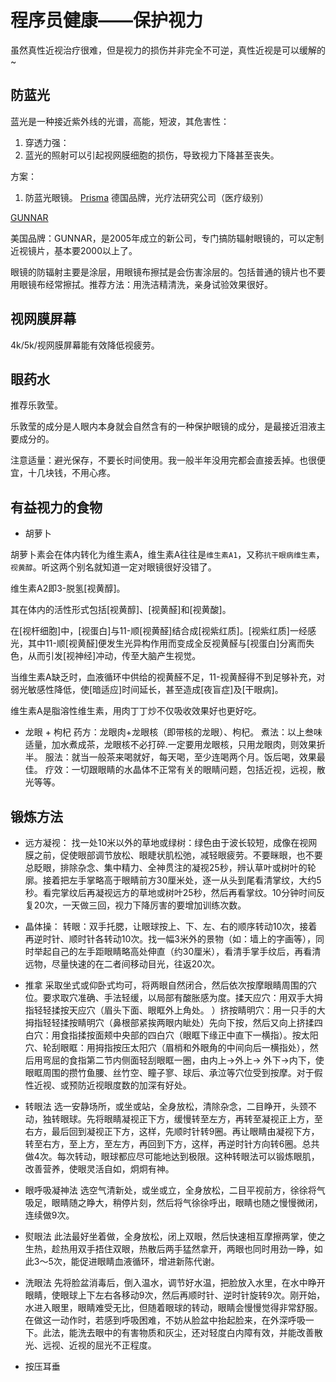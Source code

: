 # 程序员健康——保护视力

虽然真性近视治疗很难，但是视力的损伤并非完全不可逆，真性近视是可以缓解的~

## 防蓝光

蓝光是一种接近紫外线的光谱，高能，短波，其危害性：

1. 穿透力强：
2. 蓝光的照射可以引起视网膜细胞的损伤，导致视力下降甚至丧失。

方案：

1. 防蓝光眼镜。
[Prisma](https://prisma.jd.com/)
德国品牌，光疗法研究公司（医疗级别）

[GUNNAR](https://mall.jd.com/index-1000002031.html)

美国品牌：GUNNAR，是2005年成立的新公司，专门搞防辐射眼镜的，可以定制近视镜片，基本要2000以上了。

眼镜的防辐射主要是涂层，用眼镜布擦拭是会伤害涂层的。包括普通的镜片也不要用眼镜布经常擦拭。推荐方法：用洗洁精清洗，亲身试验效果很好。

## 视网膜屏幕

4k/5k/视网膜屏幕能有效降低视疲劳。


## 眼药水

推荐乐敦莹。

乐敦莹的成分是人眼内本身就会自然含有的一种保护眼镜的成分，是最接近泪液主要成分的。

注意适量：避光保存，不要长时间使用。我一般半年没用完都会直接丢掉。也很便宜，十几块钱，不用心疼。

## 有益视力的食物

* 胡萝卜

胡萝卜素会在体内转化为维生素A，维生素A往往是`维生素A1`，又称`抗干眼病维生素`，`视黄醇`。听这两个别名就知道一定对眼镜很好没错了。

维生素A2即3-脱氢[视黄醇]。

其在体内的活性形式包括[视黄醇]、[视黄醛]和[视黄酸]。


在[视杆细胞]中，[视蛋白]与11-顺[视黄醛]结合成[视紫红质]。[视紫红质]一经感光，其中11-顺[视黄醛]便发生光异构作用而变成全反视黄醛与[视蛋白]分离而失色，从而引发[视神经]冲动，传至大脑产生视觉。


当维生素A缺乏时，血液循环中供给的视黄醛不足，11-视黄醛得不到足够补充，对弱光敏感性降低，使[暗适应]时间延长，甚至造成[夜盲症]及[干眼病]。

维生素A是脂溶性维生素，用肉丁丁炒不仅吸收效果好也更好吃。

* 龙眼 + 枸杞
药方：龙眼肉+龙眼核（即带核的龙眼）、枸杞。
煮法：以上叁味适量，加水煮成茶，龙眼核不必打碎.一定要用龙眼核，只用龙眼肉，则效果折半。
服法：就当一般茶来喝就好，每天喝，至少连喝两个月。饭后喝，效果最佳。
疗效：一切跟眼睛的水晶体不正常有关的眼睛问题，包括近视，远视，散光等等。

## 锻炼方法

* 远方凝视：
找一处10米以外的草地或绿树：绿色由于波长较短，成像在视网膜之前，促使眼部调节放松、眼睫状肌松弛，减轻眼疲劳。不要眯眼，也不要总眨眼，排除杂念、集中精力、全神贯注的凝视25秒，辨认草叶或树叶的轮廓。接着把左手掌略高于眼睛前方30厘米处，逐一从头到尾看清掌纹，大约5秒。看完掌纹后再凝视远方的草地或树叶25秒，然后再看掌纹。10分钟时间反复20次，一天做三回，视力下降厉害的要增加训练次数。

* 晶体操：
转眼：双手托腮，让眼球按上、下、左、右的顺序转动10次，接着再逆时针、顺时针各转动10次。找一幅3米外的景物（如：墙上的字画等），同时举起自己的左手距眼睛略高处伸直（约30厘米），看清手掌手纹后，再看清远物，尽量快速的在二者间移动目光，往返20次。

* 推拿
采取坐式或仰卧式均可，将两眼自然闭合，然后依次按摩眼睛周围的穴位。要求取穴准确、手法轻缓，以局部有酸胀感为度。揉天应穴：用双手大拇指轻轻揉按天应穴（眉头下面、眼眶外上角处。 ）挤按睛明穴：用一只手的大拇指轻轻揉按睛明穴（鼻根部紧挨两眼内眦处）先向下按，然后又向上挤揉四白穴：用食指揉按面颊中央部的四白穴（眼眶下缘正中直下一横指）。按太阳穴、轮刮眼眶：用拇指按压太阳穴（眉梢和外眼角的中间向后一横指处），然后用弯屈的食指第二节内侧面轻刮眼眶一圈，由内上->外上-> 外下->内下，使眼眶周围的攒竹鱼腰、丝竹空、瞳子寥、球后、承泣等穴位受到按摩。对于假性近视、或预防近视眼度数的加深有好处。

* 转眼法
选一安静场所，或坐或站，全身放松，清除杂念，二目睁开，头颈不动，独转眼球。先将眼睛凝视正下方，缓慢转至左方，再转至凝视正上方，至右方，最后回到凝视正下方，这样，先顺时针转9圈。再让眼睛由凝视下方，转至右方，至上方，至左方，再回到下方，这样，再逆时针方向转6圈。总共做4次。每次转动，眼球都应尽可能地达到极限。这种转眼法可以锻炼眼肌，改善营养，使眼灵活自如，炯炯有神。

* 眼呼吸凝神法
选空气清新处，或坐或立，全身放松，二目平视前方，徐徐将气吸足，眼睛随之睁大，稍停片刻，然后将气徐徐呼出，眼睛也随之慢慢微闭，连续做9次。

* 熨眼法
此法最好坐着做，全身放松，闭上双眼，然后快速相互摩擦两掌，使之生热，趁热用双手捂住双眼，热散后两手猛然拿开，两眼也同时用劲一睁，如此3～5次，能促进眼睛血液循环，增进新陈代谢。

* 洗眼法
先将脸盆消毒后，倒入温水，调节好水温，把脸放入水里，在水中睁开眼睛，使眼球上下左右各移动9次，然后再顺时针、逆时针旋转9次。刚开始，水进入眼里，眼睛难受无比，但随着眼球的转动，眼睛会慢慢觉得非常舒服。在做这一动作时，若感到呼吸困难，不妨从脸盆中抬起脸来，在外深呼吸一下。此法，能洗去眼中的有害物质和灰尘，还对轻度白内障有效，并能改善散光、远视、近视的屈光不正程度。

* 按压耳垂
